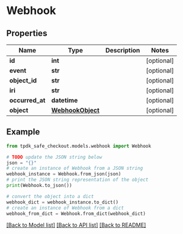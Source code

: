 # Webhook


## Properties

Name | Type | Description | Notes
------------ | ------------- | ------------- | -------------
**id** | **int** |  | [optional] 
**event** | **str** |  | [optional] 
**object_id** | **str** |  | [optional] 
**iri** | **str** |  | [optional] 
**occurred_at** | **datetime** |  | [optional] 
**object** | [**WebhookObject**](WebhookObject.md) |  | [optional] 

## Example

```python
from tpdk_safe_checkout.models.webhook import Webhook

# TODO update the JSON string below
json = "{}"
# create an instance of Webhook from a JSON string
webhook_instance = Webhook.from_json(json)
# print the JSON string representation of the object
print(Webhook.to_json())

# convert the object into a dict
webhook_dict = webhook_instance.to_dict()
# create an instance of Webhook from a dict
webhook_from_dict = Webhook.from_dict(webhook_dict)
```
[[Back to Model list]](../README.md#documentation-for-models) [[Back to API list]](../README.md#documentation-for-api-endpoints) [[Back to README]](../README.md)


